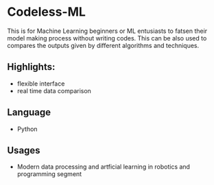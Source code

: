 # Codeless-ML
This is for Machine Learning beginners or ML entusiasts to fatsen their model making process without writing codes.
This can be also used to compares the outputs given by different algorithms and techniques.

## Highlights:
- flexible interface
- real time data comparison

## Language
- Python 

## Usages
- Modern data processing and artficial learning in robotics and programming segment
